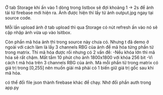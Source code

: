 Ở tab Storage khi ấn vào 1 dòng trong listbox sẽ đợi khoảng 1 -> 2s để ảnh tải từ firebase mới hiện ra. Ảnh được hiện thỉ lấy từ ảnh output.jpg ngay tại source code.

Mỗi lần upload ảnh ở tab upload thì qua Storage có nút refresh ấn vào nó sẽ cập nhập ảnh vừa up vào lsitbox.

Còn phần mã hóa ảnh thì trong source này chưa có. Nhưng t đã demo ở ngoài với cách làm là lấy 3 channels RBG của ảnh để mã hóa từng phần tử trong matrix. Thì mã hóa được rồi nhưng có 2 vấn đề:
    -Nếu khóa lớn thì mã hóa sẽ rất chậm. Mất tầm 10 phút cho ảnh 1800x1800 với khóa 256 bit
    -Vì cách t mã hóa trên 3 channels RBG của ảnh. Mà mỗi phần tử trong matrix có giá trị trong [0,255] nên muốn giải mã phải có 1 biến giữ giá trị gốc sau khi mã hóa.

có thể đổi file json thành firebase khác để chạy. Nhớ đổi phần auth trong app.py